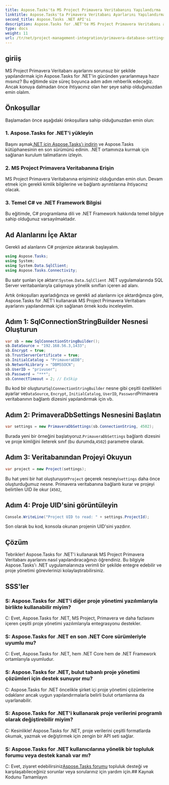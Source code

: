 ```yaml
---
title: Aspose.Tasks'ta MS Project Primavera Veritabanını Yapılandırma
linktitle: Aspose.Tasks'ta Primavera Veritabanı Ayarlarını Yapılandırma
second_title: Aspose.Tasks .NET API'si
description: Aspose.Tasks for .NET'te MS Project Primavera Veritabanı ayarlarını zahmetsizce nasıl yapılandıracağınızı öğrenin. Proje yönetimi görevlerinizi kolaylaştırın.
type: docs
weight: 11
url: /tr/net/project-management-integration/primavera-database-settings/
---
```

## giriiş
MS Project Primavera Veritabanı ayarlarını sorunsuz bir şekilde yapılandırmak için Aspose.Tasks for .NET'in gücünden yararlanmaya hazır mısınız? Bu eğitimde size süreç boyunca adım adım rehberlik edeceğiz. Ancak konuya dalmadan önce ihtiyacınız olan her şeye sahip olduğunuzdan emin olalım.
## Önkoşullar
Başlamadan önce aşağıdaki önkoşullara sahip olduğunuzdan emin olun:
### 1. Aspose.Tasks for .NET'i yükleyin
 Başını aşmak[.NET için Aspose.Tasks'ı indirin](https://releases.aspose.com/tasks/net/) ve Aspose.Tasks kütüphanesinin en son sürümünü edinin. .NET ortamınıza kurmak için sağlanan kurulum talimatlarını izleyin.
### 2. MS Project Primavera Veritabanına Erişin
MS Project Primavera Veritabanına erişiminiz olduğundan emin olun. Devam etmek için gerekli kimlik bilgilerine ve bağlantı ayrıntılarına ihtiyacınız olacak.
### 3. Temel C# ve .NET Framework Bilgisi
Bu eğitimde, C# programlama dili ve .NET Framework hakkında temel bilgiye sahip olduğunuz varsayılmaktadır.

## Ad Alanlarını İçe Aktar
Gerekli ad alanlarını C# projenize aktararak başlayalım.

```csharp
using Aspose.Tasks;
using System;
using System.Data.SqlClient;
using Aspose.Tasks.Connectivity;

```
 Bu satır şunları içe aktarır:`System.Data.SqlClient` .NET uygulamalarında SQL Server veritabanlarıyla çalışmaya yönelik sınıfları içeren ad alanı.

Artık önkoşulları ayarladığınıza ve gerekli ad alanlarını içe aktardığınıza göre, Aspose.Tasks for .NET'i kullanarak MS Project Primavera Veritabanı ayarlarını yapılandırmak için sağlanan örnek kodu inceleyelim.
## Adım 1: SqlConnectionStringBuilder Nesnesi Oluşturun
```csharp
var sb = new SqlConnectionStringBuilder();
sb.DataSource = "192.168.56.3,1433";
sb.Encrypt = true;
sb.TrustServerCertificate = true;
sb.InitialCatalog = "PrimaveraEDB";
sb.NetworkLibrary = "DBMSSOCN";
sb.UserID = "privuser";
sb.Password = "***";
sb.ConnectTimeout = 2; // ExSkip
```
 Bu kod bir oluşturur`SqlConnectionStringBuilder` nesne gibi çeşitli özellikleri ayarlar ve`DataSource`, `Encrypt`, `InitialCatalog`, `UserID`, `Password`Primavera veritabanının bağlantı dizesini yapılandırmak için vb.
## Adım 2: PrimaveraDbSettings Nesnesini Başlatın
```csharp
var settings = new PrimaveraDbSettings(sb.ConnectionString, 4502);
```
Burada yeni bir örneğini başlatıyoruz.`PrimaveraDbSettings` bağlantı dizesini ve proje kimliğini ileterek sınıf (bu durumda,`4502`) parametre olarak.
## Adım 3: Veritabanından Projeyi Okuyun
```csharp
var project = new Project(settings);
```
 Bu hat yeni bir hat oluşturuyor`Project` geçerek nesneyi`settings` daha önce oluşturduğumuz nesne. Primavera veritabanına bağlantı kurar ve projeyi belirtilen UID ile okur (`4502`,
## Adım 4: Proje UID'sini görüntüleyin
```csharp
Console.WriteLine("Project UID to read: " + settings.ProjectId);
```
Son olarak bu kod, konsola okunan projenin UID'sini yazdırır.

## Çözüm
Tebrikler! Aspose.Tasks for .NET'i kullanarak MS Project Primavera Veritabanı ayarlarını nasıl yapılandıracağınızı öğrendiniz. Bu bilgiyle Aspose.Tasks'ı .NET uygulamalarınıza verimli bir şekilde entegre edebilir ve proje yönetimi görevlerinizi kolaylaştırabilirsiniz.
## SSS'ler
### S: Aspose.Tasks for .NET'i diğer proje yönetimi yazılımlarıyla birlikte kullanabilir miyim?
C: Evet, Aspose.Tasks for .NET, MS Project, Primavera ve daha fazlasını içeren çeşitli proje yönetimi yazılımlarıyla entegrasyonu destekler.
### S: Aspose.Tasks for .NET en son .NET Core sürümleriyle uyumlu mu?
C: Evet, Aspose.Tasks for .NET, hem .NET Core hem de .NET Framework ortamlarıyla uyumludur.
### S: Aspose.Tasks for .NET, bulut tabanlı proje yönetimi çözümleri için destek sunuyor mu?
C: Aspose.Tasks for .NET öncelikle şirket içi proje yönetimi çözümlerine odaklanır ancak uygun yapılandırmalarla belirli bulut ortamlarına da uyarlanabilir.
### S: Aspose.Tasks for .NET'i kullanarak proje verilerini programlı olarak değiştirebilir miyim?
C: Kesinlikle! Aspose.Tasks for .NET, proje verilerini çeşitli formatlarda okumak, yazmak ve değiştirmek için zengin bir API seti sağlar.
### S: Aspose.Tasks for .NET kullanıcılarına yönelik bir topluluk forumu veya destek kanalı var mı?
 C: Evet, ziyaret edebilirsiniz[Aspose.Tasks forumu](https://forum.aspose.com/c/tasks/15) topluluk desteği ve karşılaşabileceğiniz sorunlar veya sorularınız için yardım için.## Kaynak Kodunu Tamamlayın